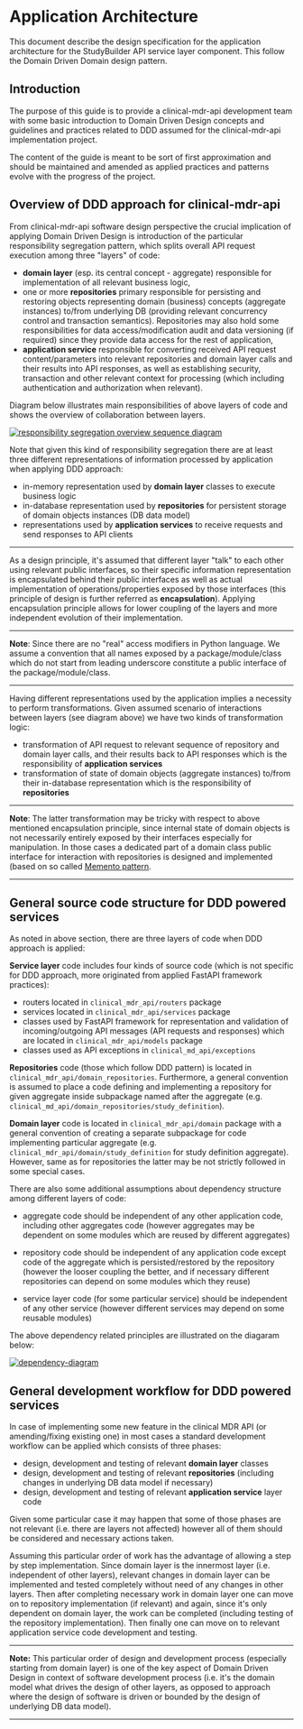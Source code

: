# Application Architecture

This document describe the design specification for the application architecture for the StudyBuilder API service layer component. This follow the Domain Driven Domain design pattern.

## Introduction

The purpose of this guide is to provide a clinical-mdr-api development team with some basic introduction to Domain Driven
Design concepts and guidelines and practices related to DDD assumed for the clinical-mdr-api implementation project.

The content of the guide is meant to be sort of first approximation and should be maintained and amended as applied practices
and patterns evolve with the progress of the project.

## Overview of DDD approach for clinical-mdr-api

From clinical-mdr-api software design perspective the crucial implication of applying Domain Driven Design is
introduction of the particular responsibility segregation pattern, which splits overall API request execution among
three "layers" of code:
* **domain layer** (esp. its central concept - aggregate) responsible for implementation of all relevant
  business logic,
* one or more **repositories** primary responsible for persisting and restoring objects representing domain (business) 
  concepts (aggregate instances) to/from underlying DB (providing relevant concurrency control and transaction semantics). 
  Repositories may also hold some responsibilities for data access/modification
  audit and data versioning (if required) since they provide data access for the rest of application,
* **application service** responsible for converting received API request content/parameters into relevant repositories and
  domain layer calls and their results into API responses, as well as establishing security, transaction and other
  relevant context for processing (which including authentication and authorization when relevant).

Diagram below illustrates main responsibilities of above layers of code and shows the overview of collaboration
between layers.

[![responsibility segregation overview sequence diagram](~@source/images/documentation/ddd_responsibility_segregation_overview.png)](../../images/documentation/ddd_responsibility_segregation_overview.png)

Note that given this kind of responsibility segregation there are at least three different representations of 
information processed by application when applying DDD approach:
* in-memory representation used by **domain layer** classes to execute business logic
* in-database representation used by **repositories** for persistent storage of domain objects instances (DB data model)
* representations used by **application services** to receive requests and send responses to API clients

---

As a design principle, it's assumed that different layer "talk" to each other using relevant public interfaces, 
so their specific 
information representation is encapsulated behind their public interfaces as well as actual implementation of 
operations/properties exposed by those interfaces (this principle of design is further referred 
as **encapsulation**). Applying encapsulation principle allows for lower coupling of the layers and more
independent evolution of their implementation.

---

**Note**: Since there are no "real" access modifiers in Python language. We assume a convention that all names exposed
by a package/module/class which do not start from leading underscore constitute a public interface of the package/module/class.

---

Having different representations used by the application implies a necessity to perform transformations. Given assumed
scenario of interactions between layers (see diagram above) we have two kinds of transformation logic:
* transformation of API request to relevant sequence of repository and domain layer calls, and their results back to API responses
  which is the responsibility of **application services**
* transformation of state of domain objects (aggregate instances) to/from their in-database representation which is the
  responsibility of **repositories**
  
---

**Note**: The latter transformation may be tricky with respect to above mentioned encapsulation principle, since
internal state of domain objects is not necessarily entirely exposed by their interfaces especially for manipulation.
In those cases a dedicated part of a domain class public interface for interaction with repositories is designed 
and implemented (based on so called [Memento pattern](https://en.wikipedia.org/wiki/Memento_pattern).

---

## General source code structure for DDD powered services

As noted in above section, there are three layers of code when DDD approach is applied:

**Service layer** code includes four kinds of source code (which is not specific for DDD approach, more originated from
applied FastAPI framework practices):
* routers located in `clinical_mdr_api/routers` package
* services located in `clinical_mdr_api/services` package
* classes used by FastAPI framework for representation and validation of incoming/outgoing API messages 
  (API requests and responses) which are located in `clinical_mdr_api/models` package
* classes used as API exceptions in `clinical_md_api/exceptions`

**Repositories** code (those which follow DDD pattern) is located in `clinical_mdr_api/domain_repositories`. 
Furthermore, a general convention is assumed to place a code defining and implementing a repository for given aggregate inside
subpackage named after the aggregate (e.g. `clinical_md_api/domain_repositories/study_definition`).

**Domain layer** code is located in `clinical_mdr_api/domain` package with a general convention of creating a separate 
subpackage for code implementing particular aggregate (e.g. `clinical_mdr_api/domain/study_definition` for study 
definition aggregate). However, same as for repositories the latter may be not strictly followed in some special cases.

There are also some additional assumptions about dependency structure among different layers of code:

* aggregate code should be independent of any other application code, including other aggregates code 
  (however aggregates may be dependent on some modules which are reused by different aggregates)
  
* repository code should be independent of any application code except code of the aggregate which is 
  persisted/restored by the repository (however the looser coupling the better, and if necessary different repositories 
  can depend on some modules which they reuse)
  
* service layer code (for some particular service) should be independent of any other service 
  (however different services may depend on some reusable modules)
  
The above dependency related principles are illustrated on the diagaram below:

[![dependency-diagram](~@source/images/documentation/dependency-graph.png)](../../images/documentation/dependency-graph.png)

## General development workflow for DDD powered services

In case of implementing some new feature in the clinical MDR API (or amending/fixing existing one) in most cases
a standard development workflow can be applied which consists of three phases:

* design, development and testing of relevant **domain layer** classes
* design, development and testing of relevant **repositories** (including changes in underlying DB 
  data model if necessary)
* design, development and testing of relevant **application service** layer code

Given some particular case it may happen that some of those phases are not relevant (i.e. there are layers not affected) 
however all of them should be considered and necessary actions taken.

Assuming this particular order of work has the advantage of allowing a step by step implementation. 
Since domain layer is the innermost layer
(i.e. independent of other layers), relevant changes in domain layer can be implemented and tested completely without 
need of any changes in other layers. Then after completing necessary work in domain layer one can move on to repository
implementation (if relevant) and again, since it's only dependent on domain layer, the work can be completed (including 
testing of the repository implementation). Then finally one can move on to relevant application service code development
and testing.

---

**Note:** This particular order of design and development process (especially starting from domain layer) is one of the
key aspect of Domain Driven Design in context of software development process (i.e. it's the domain model what drives 
the design of other layers, as opposed to approach where the design of software is driven or bounded by the design of 
underlying DB data model).

---

